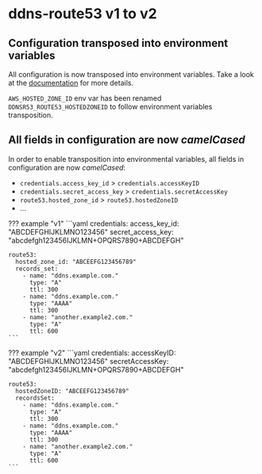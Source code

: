 # ddns-route53 v1 to v2

## Configuration transposed into environment variables

All configuration is now transposed into environment variables. Take a look at the
[documentation](../config/index.md#environment-variables) for more details.

`AWS_HOSTED_ZONE_ID` env var has been renamed `DDNSR53_ROUTE53_HOSTEDZONEID` to follow environment variables transposition.

## All fields in configuration are now _camelCased_

In order to enable transposition into environmental variables, all fields in configuration are now _camelCased_:

* `credentials.access_key_id` > `credentials.accessKeyID`
* `credentials.secret_access_key` > `credentials.secretAccessKey`
* `route53.hosted_zone_id` > `route53.hostedZoneID`
* ...

??? example "v1"
    ```yaml
    credentials:
      access_key_id: "ABCDEFGHIJKLMNO123456"
      secret_access_key: "abcdefgh123456IJKLMN+OPQRS7890+ABCDEFGH"
    
    route53:
      hosted_zone_id: "ABCEEFG123456789"
      records_set:
        - name: "ddns.example.com."
          type: "A"
          ttl: 300
        - name: "ddns.example.com."
          type: "AAAA"
          ttl: 300
        - name: "another.example2.com."
          type: "A"
          ttl: 600
    ```

??? example "v2"
    ```yaml
    credentials:
      accessKeyID: "ABCDEFGHIJKLMNO123456"
      secretAccessKey: "abcdefgh123456IJKLMN+OPQRS7890+ABCDEFGH"
    
    route53:
      hostedZoneID: "ABCEEFG123456789"
      recordsSet:
        - name: "ddns.example.com."
          type: "A"
          ttl: 300
        - name: "ddns.example.com."
          type: "AAAA"
          ttl: 300
        - name: "another.example2.com."
          type: "A"
          ttl: 600
    ```
